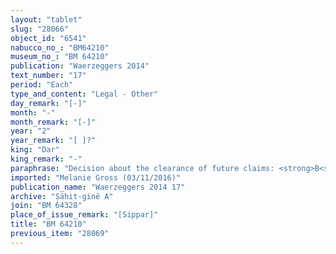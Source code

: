```yaml
---
layout: "tablet"
slug: "28066"
object_id: "6541"
nabucco_no_: "BM64210"
museum_no_: "BM 64210"
publication: "Waerzeggers 2014"
text_number: "17"
period: "Each"
type_and_content: "Legal - Other"
day_remark: "[-]"
month: "-"
month_remark: "[-]"
year: "2"
year_remark: "[ ]?"
king: "Dar"
king_remark: "-"
paraphrase: "Decision about the clearance of future claims: <strong>B<sub>2</sub></strong> shall clear (<em>murruqu</em>) from claims and give the thigh (<em>pēmu</em>) (of mutton) from offerings before the divine chariot (<em>narkabtu</em>) of &Scaron;ama&scaron; to <strong>A</strong> who bought it for 2 minas of white silver (<em>kaspu peṣ&ucirc;</em>) from <strong>B<sub>1</sub></strong>, brother of <strong>B<sub>2</sub></strong>. If <strong>B<sub>2</sub></strong> fails to do so, he has to pay the 2 minas of silver to <strong>A</strong>. Half a month (<em>&scaron;apattu</em>) of the butcher&rsquo;s prebend (<em>ṭābihūtu</em>) in Ebabbar, &Scaron;ama&scaron; Temple in Sippar, and <strong>B<sub>2</sub></strong>&rsquo;s house at the Gate of Bunene (<em>bāb Bunene</em>) are placed as a pledge. 3(+) witnesses and the scribe (name lost). The text is linked to BM79783.<br /> &nbsp;<br /> <strong>A</strong> = Lūṣi-ana-nūri/&Scaron;umu-ukīn//&Scaron;ang&ucirc;-I&scaron;tar-Bābili; <strong>B<sub>1</sub></strong> = Nab&ucirc;-&scaron;umu-uṣur/Nūrea//Isinnāya; <strong>B<sub>2</sub></strong> = &Scaron;ama&scaron;-uballiṭ/Nūrea//Isinnāya<br /> &nbsp;"
imported: "Melanie Gross (03/11/2016)"
publication_name: "Waerzeggers 2014 17"
archive: "Ṣāhit-ginê A"
join: "BM 64328"
place_of_issue_remark: "[Sippar]"
title: "BM 64210"
previous_item: "28069"
---
```

